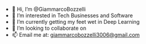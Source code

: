 - 👋 Hi, I’m @GiammarcoBozzelli
- 👀 I’m interested in Tech Businesses and Software
- 🌱 I’m currently getting my feet wet in Deep Learning 
- 💞️ I’m looking to collaborate on 
- 📫 Email me at: giammarcobozzelli3006@gmail.com


